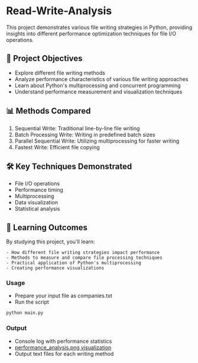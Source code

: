# Read-Write-Analysis
This project demonstrates various file writing strategies in Python, providing insights into different performance optimization techniques for file I/O operations.


## 🚀 Project Objectives

- Explore different file writing methods
- Analyze performance characteristics of various file writing approaches
- Learn about Python's multiprocessing and concurrent programming
- Understand performance measurement and visualization techniques

## 📊 Methods Compared

1. Sequential Write: Traditional line-by-line file writing
1. Batch Processing Write: Writing in predefined batch sizes
1. Parallel Sequential Write: Utilizing multiprocessing for faster writing
1. Fastest Write: Efficient file copying

## 🛠 Key Techniques Demonstrated

- File I/O operations
- Performance timing
- Multiprocessing
- Data visualization
- Statistical analysis

## 🧠 Learning Outcomes

By studying this project, you'll learn:

    - How different file writing strategies impact performance
    - Methods to measure and compare file processing techniques
    - Practical application of Python's multiprocessing
    - Creating performance visualizations

### Usage

- Prepare your input file as companies.txt
- Run the script
```bash
python main.py
```

### Output

- Console log with performance statistics
- [performance_analysis.png visualization](https://github.com/XenosWarlocks/Read-Write-Analysis/blob/main/Read%26Write/performance_analysis.png)
- Output text files for each writing method
